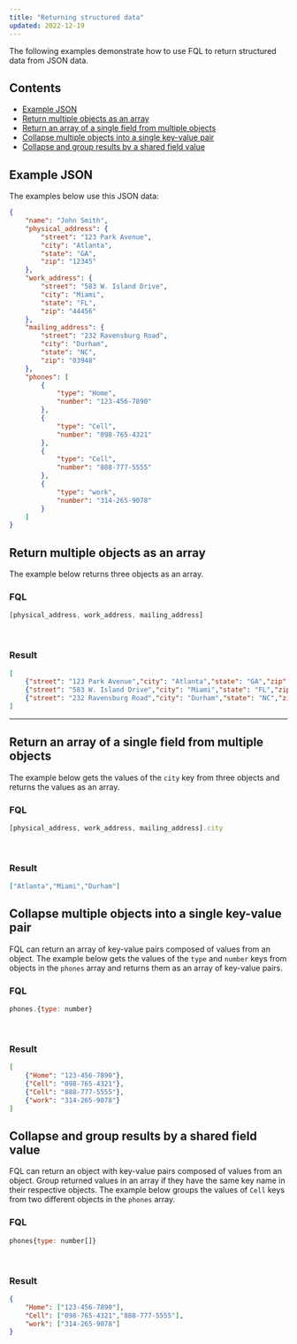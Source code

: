 ```yaml
---
title: "Returning structured data"
updated: 2022-12-19
---
```


The following examples demonstrate how to use FQL to return structured data from JSON data.

## Contents

* [Example JSON](#example-json)
* [Return multiple objects as an array](#return-multiple-objects-as-an-array)
* [Return an array of a single field from multiple objects](#return-an-array-of-a-single-field-from-multiple-objects)
* [Collapse multiple objects into a single key-value pair](#collapse-multiple-objects-into-a-single-key-value-pair)
* [Collapse and group results by a shared field value](#collapse-and-group-results-by-a-shared-field-value)

## Example JSON

The examples below use this JSON data:

``` json
{
    "name": "John Smith",
    "physical_address": {
        "street": "123 Park Avenue",
        "city": "Atlanta",
        "state": "GA",
        "zip": "12345"
    },
    "work_address": {
        "street": "583 W. Island Drive",
        "city": "Miami",
        "state": "FL",
        "zip": "44456"
    },
    "mailing_address": {
        "street": "232 Ravensburg Road",
        "city": "Durham",
        "state": "NC",
        "zip": "03948"
    },
    "phones": [
        {
            "type": "Home",
            "number": "123-456-7890"
        },
        {
            "type": "Cell",
            "number": "098-765-4321"
        },
        {
            "type": "Cell",
            "number": "888-777-5555"
        },
        {
            "type": "work",
            "number": "314-265-9078"
        }
    ]
}
```

## Return multiple objects as an array

The example below returns three objects as an array.

### FQL

``` javascript
[physical_address, work_address, mailing_address]
```

<br/>

### Result

``` json
[
    {"street": "123 Park Avenue","city": "Atlanta","state": "GA","zip": "12345"},
    {"street": "583 W. Island Drive","city": "Miami","state": "FL","zip": "44456" },
    {"street": "232 Ravensburg Road","city": "Durham","state": "NC","zip": "03948"}
]
```

---

## Return an array of a single field from multiple objects

The example below gets the values of the `city` key from three objects and returns the values as an array.

### FQL

``` javascript
[physical_address, work_address, mailing_address].city
```

<br/>

### Result

``` json
["Atlanta","Miami","Durham"]
```

## Collapse multiple objects into a single key-value pair

FQL can return an array of key-value pairs composed of values from an object. The example below gets the values of the `type` and `number` keys from objects in the `phones` array and returns them as an array of key-value pairs.

### FQL

``` javascript
phones.{type: number}
```

<br/>

### Result

``` json
[
    {"Home": "123-456-7890"},
    {"Cell": "098-765-4321"},
    {"Cell": "888-777-5555"},
    {"work": "314-265-9078"}
]
```

## Collapse and group results by a shared field value

FQL can return an object with key-value pairs composed of values from an object. Group returned values in an array if they have the same key name in their respective objects. The example below groups the values of `Cell` keys from two different objects in the `phones` array.

### FQL

``` javascript
phones{type: number[]}
```

<br/>

### Result

``` json
{
    "Home": ["123-456-7890"],
    "Cell": ["098-765-4321","888-777-5555"],
    "work": ["314-265-9078"]
}
```
